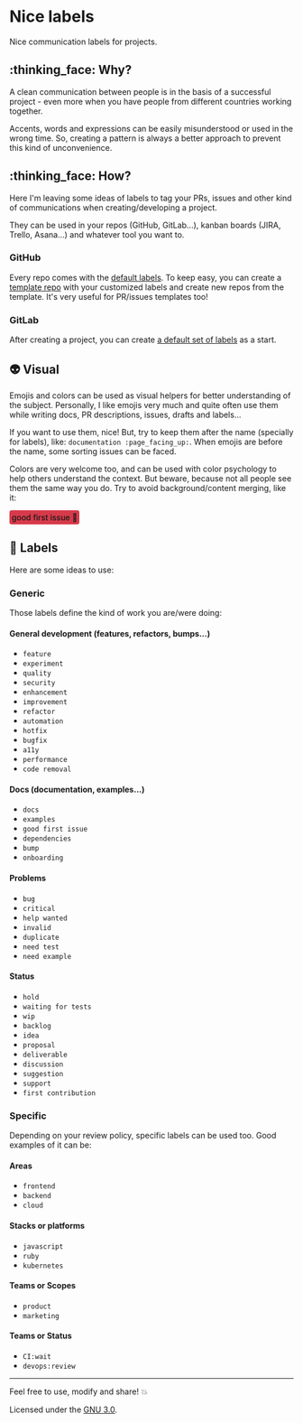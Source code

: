 # Nice labels
Nice communication labels for projects.


## :thinking_face: Why?
A clean communication between people is in the basis of a successful project - even more when you have people from different countries working together.

Accents, words and expressions can be easily misunderstood or used in the wrong time. So, creating a pattern is always a better approach to prevent this kind of unconvenience.


## :thinking_face: How?
Here I'm leaving some ideas of labels to tag your PRs, issues and other kind of communications when creating/developing a project.

They can be used in your repos (GitHub, GitLab...), kanban boards (JIRA, Trello, Asana...) and whatever tool you want to. 

### GitHub
Every repo comes with the [default labels](https://help.github.com/en/github/managing-your-work-on-github/about-labels#using-default-labels). To keep easy, you can create a [template repo](https://help.github.com/en/github/creating-cloning-and-archiving-repositories/creating-a-template-repository) with your customized labels and create new repos from the template. It's very useful for PR/issues templates too!

### GitLab
After creating a project, you can create [a default set of labels](https://docs.gitlab.com/ee/user/project/labels.html#creating-labels) as a start.


## :alien: Visual
Emojis and colors can be used as visual helpers for better understanding of the subject.
Personally, I like emojis very much and quite often use them while writing docs, PR descriptions, issues, drafts and labels...

If you want to use them, nice! But, try to keep them after the name (specially for labels), like: `documentation :page_facing_up:`. When emojis are before the name, some sorting issues can be faced.

Colors are very welcome too, and can be used with color psychology to help others understand the context. But beware, because not all people see them the same way you do. Try to avoid background/content merging, like it:

<span style="display: inline-block; padding: 4px; border-radius: 4px; background-color: #d73a4a; font-weight: 500;">good first issue :school_satchel:</span>


## :name_badge: Labels
Here are some ideas to use:

### Generic
Those labels define the kind of work you are/were doing:

#### General development (features, refactors, bumps...)
- `feature`
- `experiment`
- `quality`
- `security`
- `enhancement`
- `improvement`
- `refactor`
- `automation`
- `hotfix`
- `bugfix`
- `a11y`
- `performance`
- `code removal`

#### Docs (documentation, examples...)
- `docs`
- `examples`
- `good first issue`
- `dependencies`
- `bump`
- `onboarding`

#### Problems
- `bug`
- `critical`
- `help wanted`
- `invalid`
- `duplicate`
- `need test`
- `need example`

#### Status
- `hold`
- `waiting for tests`
- `wip`
- `backlog`
- `idea`
- `proposal`
- `deliverable`
- `discussion`
- `suggestion`
- `support`
- `first contribution`


### Specific
Depending on your review policy, specific labels can be used too. Good examples of it can be:

#### Areas
- `frontend`
- `backend`
- `cloud`

#### Stacks or platforms
- `javascript`
- `ruby`
- `kubernetes`

#### Teams or Scopes
- `product`
- `marketing`

#### Teams or Status
- `CI:wait`
- `devops:review`

---
Feel free to use, modify and share! :boom:

Licensed under the [GNU 3.0](https://github.com/jlozovei/nice-labels/blob/master/LICENSE).